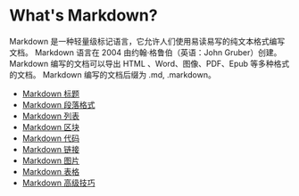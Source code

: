 # What's Markdown?
Markdown 是一种轻量级标记语言，它允许人们使用易读易写的纯文本格式编写文档。
Markdown 语言在 2004 由约翰·格鲁伯（英语：John Gruber）创建。
Markdown 编写的文档可以导出 HTML 、Word、图像、PDF、Epub 等多种格式的文档。
Markdown 编写的文档后缀为 .md, .markdown。

* [Markdown 标题](markdown_headline.md)
* [Markdown 段落格式](markdown_paragraph.md)
* [Markdown 列表](markdown_list.md)
* [Markdown 区块](markdown_section.md)
* [Markdown 代码](markdown_code.md)
* [Markdown 链接](markdown_link.md)
* [Markdown 图片](markdown_picture.md)
* [Markdown 表格](markdown_table.md)
* [Markdown 高级技巧](markdown_advanced.md)
